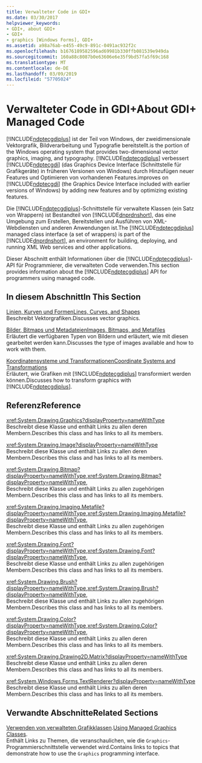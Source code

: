 ```yaml
---
title: Verwalteter Code in GDI+
ms.date: 03/30/2017
helpviewer_keywords:
- GDI+, about GDI+
- GDI+
- graphics [Windows Forms], GDI+
ms.assetid: a98a76ab-e455-49c9-891c-0491ac932f2c
ms.openlocfilehash: b1676189582596ad69981b330ffb081539e949da
ms.sourcegitcommit: 160a88c8087b0e63606e6e35f9bd57fa5f69c168
ms.translationtype: MT
ms.contentlocale: de-DE
ms.lasthandoff: 03/09/2019
ms.locfileid: "57705024"
---
```

# <a name="about-gdi-managed-code"></a><span data-ttu-id="8bd09-102">Verwalteter Code in GDI+</span><span class="sxs-lookup"><span data-stu-id="8bd09-102">About GDI+ Managed Code</span></span>
[!INCLUDE[ndptecgdiplus](../../../../includes/ndptecgdiplus-md.md)] <span data-ttu-id="8bd09-103">ist der Teil von Windows, der zweidimensionale Vektorgrafik, Bildverarbeitung und Typografie bereitstellt.</span><span class="sxs-lookup"><span data-stu-id="8bd09-103">is the portion of the Windows operating system that provides two-dimensional vector graphics, imaging, and typography.</span></span> [!INCLUDE[ndptecgdiplus](../../../../includes/ndptecgdiplus-md.md)] <span data-ttu-id="8bd09-104">verbessert [!INCLUDE[ndptecgdi](../../../../includes/ndptecgdi-md.md)] (das Graphics Device Interface (Schnittstelle für Grafikgeräte) in früheren Versionen von Windows) durch Hinzufügen neuer Features und Optimieren von vorhandenen Features.</span><span class="sxs-lookup"><span data-stu-id="8bd09-104">improves on [!INCLUDE[ndptecgdi](../../../../includes/ndptecgdi-md.md)] (the Graphics Device Interface included with earlier versions of Windows) by adding new features and by optimizing existing features.</span></span>  
  
 <span data-ttu-id="8bd09-105">Die [!INCLUDE[ndptecgdiplus](../../../../includes/ndptecgdiplus-md.md)]-Schnittstelle für verwaltete Klassen (ein Satz von Wrappern) ist Bestandteil von [!INCLUDE[dnprdnshort](../../../../includes/dnprdnshort-md.md)], das eine Umgebung zum Erstellen, Bereitstellen und Ausführen von XML-Webdiensten und anderen Anwendungen ist.</span><span class="sxs-lookup"><span data-stu-id="8bd09-105">The [!INCLUDE[ndptecgdiplus](../../../../includes/ndptecgdiplus-md.md)] managed class interface (a set of wrappers) is part of the [!INCLUDE[dnprdnshort](../../../../includes/dnprdnshort-md.md)], an environment for building, deploying, and running XML Web services and other applications.</span></span>  
  
 <span data-ttu-id="8bd09-106">Dieser Abschnitt enthält Informationen über die [!INCLUDE[ndptecgdiplus](../../../../includes/ndptecgdiplus-md.md)]-API für Programmierer, die verwalteten Code verwenden.</span><span class="sxs-lookup"><span data-stu-id="8bd09-106">This section provides information about the [!INCLUDE[ndptecgdiplus](../../../../includes/ndptecgdiplus-md.md)] API for programmers using managed code.</span></span>  
  
## <a name="in-this-section"></a><span data-ttu-id="8bd09-107">In diesem Abschnitt</span><span class="sxs-lookup"><span data-stu-id="8bd09-107">In This Section</span></span>  
 [<span data-ttu-id="8bd09-108">Linien, Kurven und Formen</span><span class="sxs-lookup"><span data-stu-id="8bd09-108">Lines, Curves, and Shapes</span></span>](lines-curves-and-shapes.md)  
 <span data-ttu-id="8bd09-109">Beschreibt Vektorgrafiken.</span><span class="sxs-lookup"><span data-stu-id="8bd09-109">Discusses vector graphics.</span></span>  
  
 [<span data-ttu-id="8bd09-110">Bilder, Bitmaps und Metadateien</span><span class="sxs-lookup"><span data-stu-id="8bd09-110">Images, Bitmaps, and Metafiles</span></span>](images-bitmaps-and-metafiles.md)  
 <span data-ttu-id="8bd09-111">Erläutert die verfügbaren Typen von Bildern und erläutert, wie mit diesen gearbeitet werden kann.</span><span class="sxs-lookup"><span data-stu-id="8bd09-111">Discusses the type of images available and how to work with them.</span></span>  
  
 [<span data-ttu-id="8bd09-112">Koordinatensysteme und Transformationen</span><span class="sxs-lookup"><span data-stu-id="8bd09-112">Coordinate Systems and Transformations</span></span>](coordinate-systems-and-transformations.md)  
 <span data-ttu-id="8bd09-113">Erläutert, wie Grafiken mit [!INCLUDE[ndptecgdiplus](../../../../includes/ndptecgdiplus-md.md)] transformiert werden können.</span><span class="sxs-lookup"><span data-stu-id="8bd09-113">Discusses how to transform graphics with [!INCLUDE[ndptecgdiplus](../../../../includes/ndptecgdiplus-md.md)].</span></span>  
  
## <a name="reference"></a><span data-ttu-id="8bd09-114">Referenz</span><span class="sxs-lookup"><span data-stu-id="8bd09-114">Reference</span></span>  
 <xref:System.Drawing.Graphics?displayProperty=nameWithType>  
 <span data-ttu-id="8bd09-115">Beschreibt diese Klasse und enthält Links zu allen deren Membern.</span><span class="sxs-lookup"><span data-stu-id="8bd09-115">Describes this class and has links to all its members.</span></span>  
  
 <xref:System.Drawing.Image?displayProperty=nameWithType>  
 <span data-ttu-id="8bd09-116">Beschreibt diese Klasse und enthält Links zu allen deren Membern.</span><span class="sxs-lookup"><span data-stu-id="8bd09-116">Describes this class and has links to all its members.</span></span>  
  
 <span data-ttu-id="8bd09-117"><xref:System.Drawing.Bitmap?displayProperty=nameWithType>,</span><span class="sxs-lookup"><span data-stu-id="8bd09-117"><xref:System.Drawing.Bitmap?displayProperty=nameWithType>,</span></span>  
 <span data-ttu-id="8bd09-118">Beschreibt diese Klasse und enthält Links zu allen zugehörigen Membern.</span><span class="sxs-lookup"><span data-stu-id="8bd09-118">Describes this class and has links to all its members.</span></span>  
  
 <span data-ttu-id="8bd09-119"><xref:System.Drawing.Imaging.Metafile?displayProperty=nameWithType>,</span><span class="sxs-lookup"><span data-stu-id="8bd09-119"><xref:System.Drawing.Imaging.Metafile?displayProperty=nameWithType>,</span></span>  
 <span data-ttu-id="8bd09-120">Beschreibt diese Klasse und enthält Links zu allen zugehörigen Membern.</span><span class="sxs-lookup"><span data-stu-id="8bd09-120">Describes this class and has links to all its members.</span></span>  
  
 <span data-ttu-id="8bd09-121"><xref:System.Drawing.Font?displayProperty=nameWithType>,</span><span class="sxs-lookup"><span data-stu-id="8bd09-121"><xref:System.Drawing.Font?displayProperty=nameWithType>,</span></span>  
 <span data-ttu-id="8bd09-122">Beschreibt diese Klasse und enthält Links zu allen zugehörigen Membern.</span><span class="sxs-lookup"><span data-stu-id="8bd09-122">Describes this class and has links to all its members.</span></span>  
  
 <span data-ttu-id="8bd09-123"><xref:System.Drawing.Brush?displayProperty=nameWithType>,</span><span class="sxs-lookup"><span data-stu-id="8bd09-123"><xref:System.Drawing.Brush?displayProperty=nameWithType>,</span></span>  
 <span data-ttu-id="8bd09-124">Beschreibt diese Klasse und enthält Links zu allen zugehörigen Membern.</span><span class="sxs-lookup"><span data-stu-id="8bd09-124">Describes this class and has links to all its members.</span></span>  
  
 <span data-ttu-id="8bd09-125"><xref:System.Drawing.Color?displayProperty=nameWithType>,</span><span class="sxs-lookup"><span data-stu-id="8bd09-125"><xref:System.Drawing.Color?displayProperty=nameWithType>,</span></span>  
 <span data-ttu-id="8bd09-126">Beschreibt diese Klasse und enthält Links zu allen deren Membern.</span><span class="sxs-lookup"><span data-stu-id="8bd09-126">Describes this class and has links to all its members.</span></span>  
  
 <xref:System.Drawing.Drawing2D.Matrix?displayProperty=nameWithType>  
 <span data-ttu-id="8bd09-127">Beschreibt diese Klasse und enthält Links zu allen deren Membern.</span><span class="sxs-lookup"><span data-stu-id="8bd09-127">Describes this class and has links to all its members.</span></span>  
  
 <xref:System.Windows.Forms.TextRenderer?displayProperty=nameWithType>  
 <span data-ttu-id="8bd09-128">Beschreibt diese Klasse und enthält Links zu allen deren Membern.</span><span class="sxs-lookup"><span data-stu-id="8bd09-128">Describes this class and has links to all its members.</span></span>  
  
## <a name="related-sections"></a><span data-ttu-id="8bd09-129">Verwandte Abschnitte</span><span class="sxs-lookup"><span data-stu-id="8bd09-129">Related Sections</span></span>  
 <span data-ttu-id="8bd09-130">[Verwenden von verwalteten Grafikklassen](using-managed-graphics-classes.md).</span><span class="sxs-lookup"><span data-stu-id="8bd09-130">[Using Managed Graphics Classes](using-managed-graphics-classes.md).</span></span>  
 <span data-ttu-id="8bd09-131">Enthält Links zu Themen, die veranschaulichen, wie die `Graphics`-Programmierschnittstelle verwendet wird.</span><span class="sxs-lookup"><span data-stu-id="8bd09-131">Contains links to topics that demonstrate how to use the `Graphics` programming interface.</span></span>
